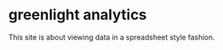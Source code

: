 greenlight analytics
====================

This site is about viewing data in a spreadsheet style fashion.